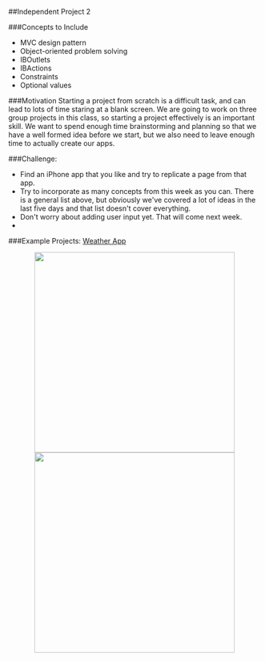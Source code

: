 ##Independent Project 2

###Concepts to Include
- MVC design pattern
- Object-oriented problem solving
- IBOutlets
- IBActions
- Constraints
- Optional values

###Motivation
Starting a project from scratch is a difficult task, and can lead to lots of time staring at a blank screen. We are going to work on three group projects in this class, so starting a project effectively is an important skill. We want to spend enough time brainstorming and planning so that we have a well formed idea before we start, but we also need to leave enough time to actually create our apps.

###Challenge:
- Find an iPhone app that you like and try to replicate a page from that app.
- Try to incorporate as many concepts from this week as you can. There is a general list above, but obviously we've covered a lot of ideas in the last five days and that list doesn't cover everything.
- Don't worry about adding user input yet. That will come next week.
- 


###Example Projects:
[Weather App](https://github.com/upperlinecode/intro-to-swift/tree/master/day-5/WeatherApp)
<p align="center">
 <img src="https://github.com/upperlinecode/intro-to-swift/blob/master/day-5/images/weather-pittsburgh.png?raw=true" height="400px" hspace="20">
 <img src="https://github.com/upperlinecode/intro-to-swift/blob/master/day-5/images/weather-nyc.png?raw=true" height="400px" hspace="20">
</p>
